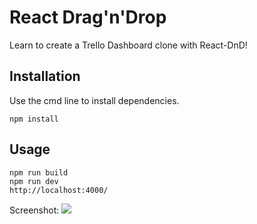 # React Drag'n'Drop

Learn to create a Trello Dashboard clone with React-DnD!

## Installation

Use the cmd line to install dependencies.

```
npm install
```

## Usage

```
npm run build
npm run dev
http://localhost:4000/
```

Screenshot:
<img src="https://i.imgur.com/VUvsE22.png">
